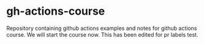 # gh-actions-course
Repository containing github actions examples and notes for github actions course.
We will start the course now. 
This has been edited for pr labels test.
